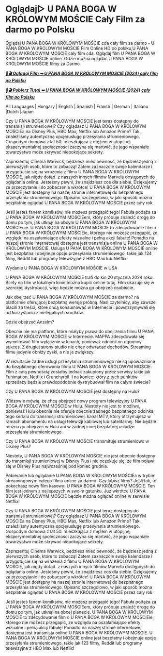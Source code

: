 # Oglądaj▷ U PANA BOGA W KRÓLOWYM MOŚCIE Cały Film za darmo po Polsku

Oglądaj U PANA BOGA W KRÓLOWYM MOŚCIE cda cały film za darmo - U PANA BOGA W KRÓLOWYM MOŚCIE Film Online HD po polsku,U PANA BOGA W KRÓLOWYM MOŚCIE caly film cda. Oglądaj film U PANA BOGA W KRÓLOWYM MOŚCIE online. Gdzie można oglądać U PANA BOGA W KRÓLOWYM MOŚCIE filmy za Darmo

<p><b><I><a href="http://r-movies.com/pl/movie/1233906/u-pana-boga-w-krlowym-mocie-gitcodepl">📀🎬 Ogladaj Film ➥ U PANA BOGA W KRÓLOWYM MOŚCIE (2024) cały film po Polsku</a></I></b></p>

<p><b><I><a href="http://r-movies.com/pl/movie/1233906/u-pana-boga-w-krlowym-mocie-gitcodepl">📀🎬 Pobierz Tutaj ➥ U PANA BOGA W KRÓLOWYM MOŚCIE (2024) cały film po Polsku</a></I></b></p>

All Languages | Hungary | English | Spanish | Franch | German | Italiano |Dutch |Japan

Czy U PANA BOGA W KRÓLOWYM MOŚCIE jest teraz dostępny do transmisji strumieniowej? Czy oglądasz U PANA BOGA W KRÓLOWYM MOŚCIEa na Disney Plus, HBO Max, Netflix lub Amazon Prime? Tak, znaleźliśmy autentyczną opcję/usługę przesyłania strumieniowego. Gospodyni domowa z lat 50. mieszkająca z mężem w utopijnej eksperymentalnej społeczności zaczyna się martwić, że jego wspaniałe towarzystwo może skrywać niepokojące sekrety.

Zaprezentuj Cinema Warwick, będziesz mieć pewność, że będziesz jedną z pierwszych osób, które to zobaczą! Zatem zaznaczcie swoje kalendarze i przygotujcie się na wrażenia z filmu U PANA BOGA W KRÓLOWYM MOŚCIE, jak nigdy dotąd. z naszych innych filmów Marvela dostępnych do oglądania online. Jesteśmy pewni, że znajdziesz coś dla siebie. Dziękujemy za przeczytanie i do zobaczenia wkrótce! U PANA BOGA W KRÓLOWYM MOŚCIE jest dostępny na naszej stronie internetowej do bezpłatnego przesyłania strumieniowego. Opisano szczegółowo, w jaki sposób można bezpłatnie oglądać U PANA BOGA W KRÓLOWYM MOŚCIE przez cały rok

Jeśli jesteś fanem komiksów, nie możesz przegapić tego! Fabuła podąża za U PANA BOGA W KRÓLOWYM MOŚCIEem, który próbuje znaleźć drogę do domu po tym, jak utknął na obcym U PANA BOGA W KRÓLOWYM MOŚCIEcie. U PANA BOGA W KRÓLOWYM MOŚCIE to zdecydowanie film o U PANA BOGA W KRÓLOWYM MOŚCIEie, którego nie możesz przegapić, ze względu na oszałamiające efekty wizualne i pełną akcji fabułę! Ponadto na naszej stronie internetowej dostępna jest transmisja online U PANA BOGA W KRÓLOWYM MOŚCIE. Usługa U PANA BOGA W KRÓLOWYM MOŚCIE online jest bezpłatna i obejmuje opcje przesyłania strumieniowego, takie jak 124 filmy, Reddit lub programy telewizyjne z HBO Max lub Netflix!

Wydanie U PANA BOGA W KRÓLOWYM MOŚCIE w USA

U PANA BOGA W KRÓLOWYM MOŚCIE trafi do kin 20 stycznia 2024 roku. Bilety na film w lokalnym kinie można kupić online tutaj. Film ukazuje się w szerokiej dystrybucji, więc będzie można go obejrzeć osobiście.

Jak obejrzeć U PANA BOGA W KRÓLOWYM MOŚCIE za darmo? na platformie oferującej bezpłatną wersję próbną. Nasi czytelnicy, aby zawsze płacili za treści, które chcą konsumować w Internecie i powstrzymywali się od korzystania z nielegalnych środków.

Gdzie obejrzeć Anzelm?

Obecnie nie ma platform, które miałyby prawa do obejrzenia filmu U PANA BOGA W KRÓLOWYM MOŚCIE w Internecie. MAPPA zdecydowała się wyemitować film wyłącznie w kinach, ponieważ odniósł on ogromny sukces. Z drugiej strony studio nie chce odwracać dochodów. Streaming filmu jedynie obniży zyski, a nie je zwiększy.

W rezultacie żadne usługi przesyłania strumieniowego nie są upoważnione do bezpłatnego oferowania filmu U PANA BOGA W KRÓLOWYM MOŚCIE. Film z całą pewnością zostałby jednak zakupiony przez serwisy takie jak Funimation, Netflix i Crunchyroll. I na koniec: który z tych punktów sprzedaży będzie prawdopodobnie dystrybuował film na całym świecie?

Czy U PANA BOGA W KRÓLOWYM MOŚCIE jest dostępny na Hulu?

Widzowie mówią, że chcą obejrzeć nowy program telewizyjny U PANA BOGA W KRÓLOWYM MOŚCIE w Hulu. Niestety nie jest to możliwe, ponieważ Hulu obecnie nie oferuje obecnie żadnego bezpłatnego odcinka tego serialu do transmisji strumieniowej. kanał MTV, który otrzymujesz w ramach abonamentu na usługi telewizji kablowej lub satelitarnej. Nie będzie można go obejrzeć w Hulu ani w żadnej innej bezpłatnej usłudze przesyłania strumieniowego.

Czy U PANA BOGA W KRÓLOWYM MOŚCIE transmituje strumieniowo w Disney Plus?

Niestety, U PANA BOGA W KRÓLOWYM MOŚCIE nie jest obecnie dostępny do transmisji strumieniowej w Disney Plus i nie oczekuje się, że film pojawi się w Disney Plus najwcześniej pod koniec grudnia.

Pobieranie lub oglądanie U PANA BOGA W KRÓLOWYM MOŚCIEa w trybie streamingowym całego filmu online za darmo. Czy lubisz filmy? Jeśli tak, to pokochasz nowy film kasowy: U PANA BOGA W KRÓLOWYM MOŚCIE. Ten film jest jednym z najlepszych w swoim gatunku. Już wkrótce U PANA BOGA W KRÓLOWYM MOŚCIE będzie można oglądać online w serwisie Netflix!

Czy U PANA BOGA W KRÓLOWYM MOŚCIE jest teraz dostępny do transmisji strumieniowej? Czy oglądasz U PANA BOGA W KRÓLOWYM MOŚCIEa na Disney Plus, HBO Max, Netflix lub Amazon Prime? Tak, znaleźliśmy autentyczną opcję/usługę przesyłania strumieniowego. Gospodyni domowa z lat 50. mieszkająca z mężem w utopijnej eksperymentalnej społeczności zaczyna się martwić, że jego wspaniałe towarzystwo może skrywać niepokojące sekrety.

Zaprezentuj Cinema Warwick, będziesz mieć pewność, że będziesz jedną z pierwszych osób, które to zobaczą! Zatem zaznaczcie swoje kalendarze i przygotujcie się na wrażenia z filmu U PANA BOGA W KRÓLOWYM MOŚCIE, jak nigdy dotąd. z naszych innych filmów Marvela dostępnych do oglądania online. Jesteśmy pewni, że znajdziesz coś dla siebie. Dziękujemy za przeczytanie i do zobaczenia wkrótce! U PANA BOGA W KRÓLOWYM MOŚCIE jest dostępny na naszej stronie internetowej do bezpłatnego przesyłania strumieniowego. Opisano szczegółowo, w jaki sposób można bezpłatnie oglądać U PANA BOGA W KRÓLOWYM MOŚCIE przez cały rok

Jeśli jesteś fanem komiksów, nie możesz przegapić tego! Fabuła podąża za U PANA BOGA W KRÓLOWYM MOŚCIEem, który próbuje znaleźć drogę do domu po tym, jak utknął na obcej planecie. U PANA BOGA W KRÓLOWYM MOŚCIE to zdecydowanie film o U PANA BOGA W KRÓLOWYM MOŚCIEie, którego nie możesz przegapić, ze względu na oszałamiające efekty wizualne i pełną akcji fabułę! Ponadto na naszej stronie internetowej dostępna jest transmisja online U PANA BOGA W KRÓLOWYM MOŚCIE. U PANA BOGA W KRÓLOWYM MOŚCIE online jest bezpłatny i obejmuje opcje przesyłania strumieniowego, takie jak 123 filmy, Reddit lub programy telewizyjne z HBO Max lub Netflix!
